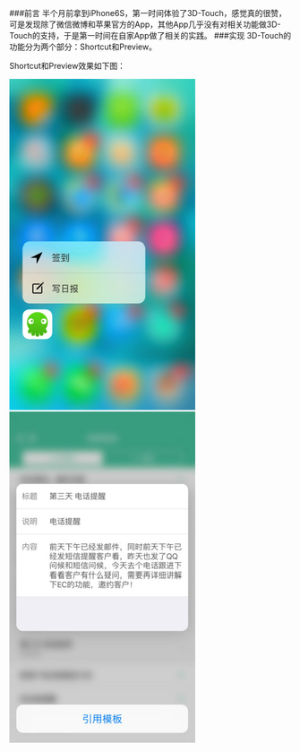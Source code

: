 ###前言
半个月前拿到iPhone6S，第一时间体验了3D-Touch，感觉真的很赞，可是发现除了微信微博和苹果官方的App，其他App几乎没有对相关功能做3D-Touch的支持，于是第一时间在自家App做了相关的实践。
###实现
3D-Touch的功能分为两个部分：Shortcut和Preview。

Shortcut和Preview效果如下图：

<img src="./3DTouchSample/image/shortcut.jpg"/>
<img src="./3DTouchSample/image/preview.jpg"/>

